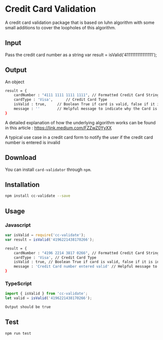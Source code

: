 # Credit Card Validation

A credit card validation package that is based on luhn algorithm with some small additions to cover the loopholes of this algorithm. 

## Input

Pass the credit card number as a string
var result = isValid('4111111111111111');

## Output

An object

```sh
result = {
    cardNumber : "4111 1111 1111 1111", // Formatted Credit Card String
    cardType : 'Visa',		// Credit Card Type
    isValid : true,		// Boolean True if card is valid, false if it is invalid
    message : ''		// Helpful message to indicate why the Card is invalid
}
```

A detailed explanation of how the underlying algorithm works can be found in this article :
 https://link.medium.com/FZZwZ0YyXX

A typical use case in a credit card form to notify the user if the credit card number is entered is invalid

## Download

You can install `card-validator` through `npm`.

## Installation 
```sh
npm install cc-validate --save
```
## Usage
### Javascript
```javascript
var isValid = require('cc-validate');
var result = isValid('4196221438170266');
```
```sh
result = {
    cardNumber : "4196 2214 3817 0266", // Formatted Credit Card String
    cardType : 'Visa', // Credit Card Type
    isValid : true, // Boolean True if card is valid, false if it is invalid
    message : 'Credit Card number entered valid' // Helpful message to indicate why the Card is invalid
}
```
### TypeScript
```typescript
import { isValid } from 'cc-validate';
let valid = isValid('4196221438170266');
```
```sh
Output should be true
```
## Test 
```sh
npm run test
```